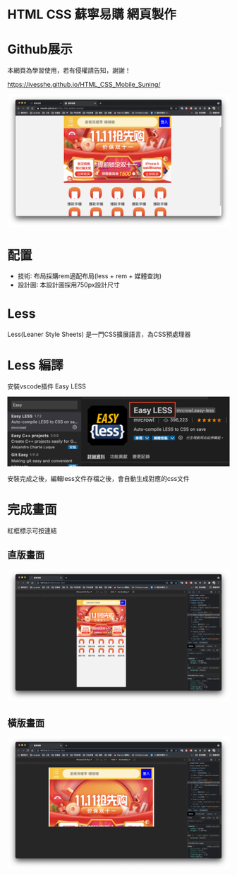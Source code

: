 # HTML CSS 蘇寧易購 網頁製作

# Github展示

本網頁為學習使用，若有侵權請告知，謝謝！

https://ivesshe.github.io/HTML_CSS_Mobile_Suning/

![image](./images/image2021-03-2515.06.38.png)

# 配置

- 技術∶ 布局採購rem適配布局(less + rem + 媒體查詢)
- 設計圖∶ 本設計圖採用750px設計尺寸

# Less

Less(Leaner Style Sheets) 是一門CSS擴展語言，為CSS預處理器

# Less 編譯

安裝vscode插件 Easy LESS

![image](./images/image2021-03-2511.24.39.png)

安裝完成之後，編輯less文件存檔之後，會自動生成對應的css文件



# 完成畫面

紅框標示可按連結

## 直版畫面

![image](./images/image2021-03-2514.52.15.png)

## 橫版畫面

![image](./images/image2021-03-2514.52.08.png)


    
    
    